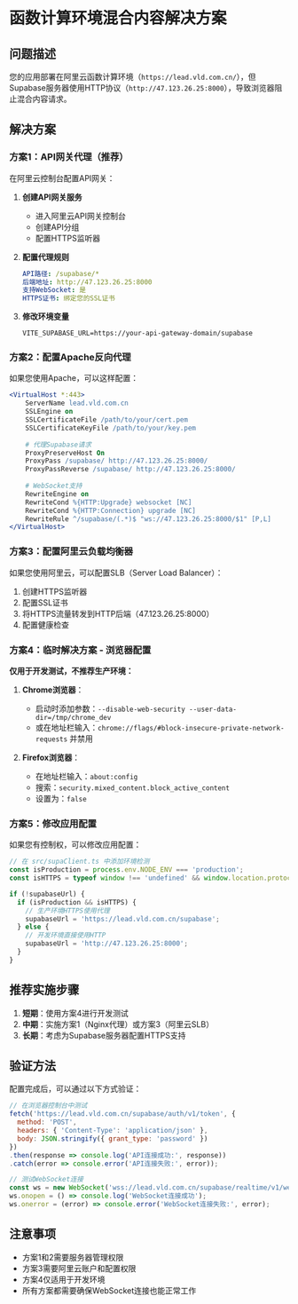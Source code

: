 # 函数计算环境混合内容解决方案

## 问题描述

您的应用部署在阿里云函数计算环境（`https://lead.vld.com.cn/`），但Supabase服务器使用HTTP协议（`http://47.123.26.25:8000`），导致浏览器阻止混合内容请求。

## 解决方案

### 方案1：API网关代理（推荐）

在阿里云控制台配置API网关：

1. **创建API网关服务**
   - 进入阿里云API网关控制台
   - 创建API分组
   - 配置HTTPS监听器

2. **配置代理规则**
   ```yaml
   API路径: /supabase/*
   后端地址: http://47.123.26.25:8000
   支持WebSocket: 是
   HTTPS证书: 绑定您的SSL证书
   ```

3. **修改环境变量**
   ```env
   VITE_SUPABASE_URL=https://your-api-gateway-domain/supabase
   ```

### 方案2：配置Apache反向代理

如果您使用Apache，可以这样配置：

```apache
<VirtualHost *:443>
    ServerName lead.vld.com.cn
    SSLEngine on
    SSLCertificateFile /path/to/your/cert.pem
    SSLCertificateKeyFile /path/to/your/key.pem
    
    # 代理Supabase请求
    ProxyPreserveHost On
    ProxyPass /supabase/ http://47.123.26.25:8000/
    ProxyPassReverse /supabase/ http://47.123.26.25:8000/
    
    # WebSocket支持
    RewriteEngine on
    RewriteCond %{HTTP:Upgrade} websocket [NC]
    RewriteCond %{HTTP:Connection} upgrade [NC]
    RewriteRule ^/supabase/(.*)$ "ws://47.123.26.25:8000/$1" [P,L]
</VirtualHost>
```

### 方案3：配置阿里云负载均衡器

如果您使用阿里云，可以配置SLB（Server Load Balancer）：

1. 创建HTTPS监听器
2. 配置SSL证书
3. 将HTTPS流量转发到HTTP后端（47.123.26.25:8000）
4. 配置健康检查

### 方案4：临时解决方案 - 浏览器配置

**仅用于开发测试，不推荐生产环境：**

1. **Chrome浏览器**：
   - 启动时添加参数：`--disable-web-security --user-data-dir=/tmp/chrome_dev`
   - 或在地址栏输入：`chrome://flags/#block-insecure-private-network-requests` 并禁用

2. **Firefox浏览器**：
   - 在地址栏输入：`about:config`
   - 搜索：`security.mixed_content.block_active_content`
   - 设置为：`false`

### 方案5：修改应用配置

如果您有控制权，可以修改应用配置：

```typescript
// 在 src/supaClient.ts 中添加环境检测
const isProduction = process.env.NODE_ENV === 'production';
const isHTTPS = typeof window !== 'undefined' && window.location.protocol === 'https:';

if (!supabaseUrl) {
  if (isProduction && isHTTPS) {
    // 生产环境HTTPS使用代理
    supabaseUrl = 'https://lead.vld.com.cn/supabase';
  } else {
    // 开发环境直接使用HTTP
    supabaseUrl = 'http://47.123.26.25:8000';
  }
}
```

## 推荐实施步骤

1. **短期**：使用方案4进行开发测试
2. **中期**：实施方案1（Nginx代理）或方案3（阿里云SLB）
3. **长期**：考虑为Supabase服务器配置HTTPS支持

## 验证方法

配置完成后，可以通过以下方式验证：

```javascript
// 在浏览器控制台中测试
fetch('https://lead.vld.com.cn/supabase/auth/v1/token', {
  method: 'POST',
  headers: { 'Content-Type': 'application/json' },
  body: JSON.stringify({ grant_type: 'password' })
})
.then(response => console.log('API连接成功:', response))
.catch(error => console.error('API连接失败:', error));

// 测试WebSocket连接
const ws = new WebSocket('wss://lead.vld.com.cn/supabase/realtime/v1/websocket');
ws.onopen = () => console.log('WebSocket连接成功');
ws.onerror = (error) => console.error('WebSocket连接失败:', error);
```

## 注意事项

- 方案1和2需要服务器管理权限
- 方案3需要阿里云账户和配置权限
- 方案4仅适用于开发环境
- 所有方案都需要确保WebSocket连接也能正常工作
